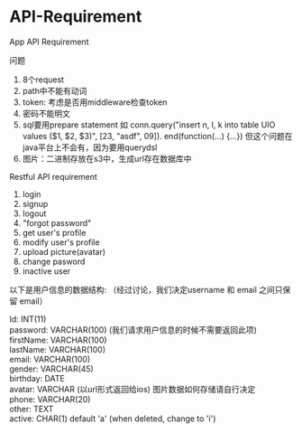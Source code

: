 # API-Requirement
App API Requirement

问题
1. 8个request
2. path中不能有动词
3. token: 考虑是否用middleware检查token
4. 密码不能明文
5. sql要用prepare statement
如
conn.query("insert n, l, k into table UIO values ($1, $2, $3)", [23, "asdf", 09]). end(function(...) {...})
但这个问题在java平台上不会有，因为要用querydsl
6. 图片：二进制存放在s3中，生成url存在数据库中


Restful API requirement  

1. login
2. signup
3. logout
4. "forgot password"
5. get user's profile
6. modify user's profile
7. upload picture(avatar)
8. change pasword
9. inactive user

以下是用户信息的数据结构: （经过讨论，我们决定username 和 email 之间只保留 email）

  Id: INT(11)  
  password: VARCHAR(100) (我们请求用户信息的时候不需要返回此项)  
  firstName: VARCHAR(100)  
  lastName: VARCHAR(100)  
  email: VARCHAR(100)  
  gender: VARCHAR(45)  
  birthday: DATE  
  avatar: VARCHAR (以url形式返回给ios)  图片数据如何存储请自行决定  
  phone: VARCHAR(20)  
  other: TEXT  
  active: CHAR(1) default 'a' (when deleted, change to 'i')
